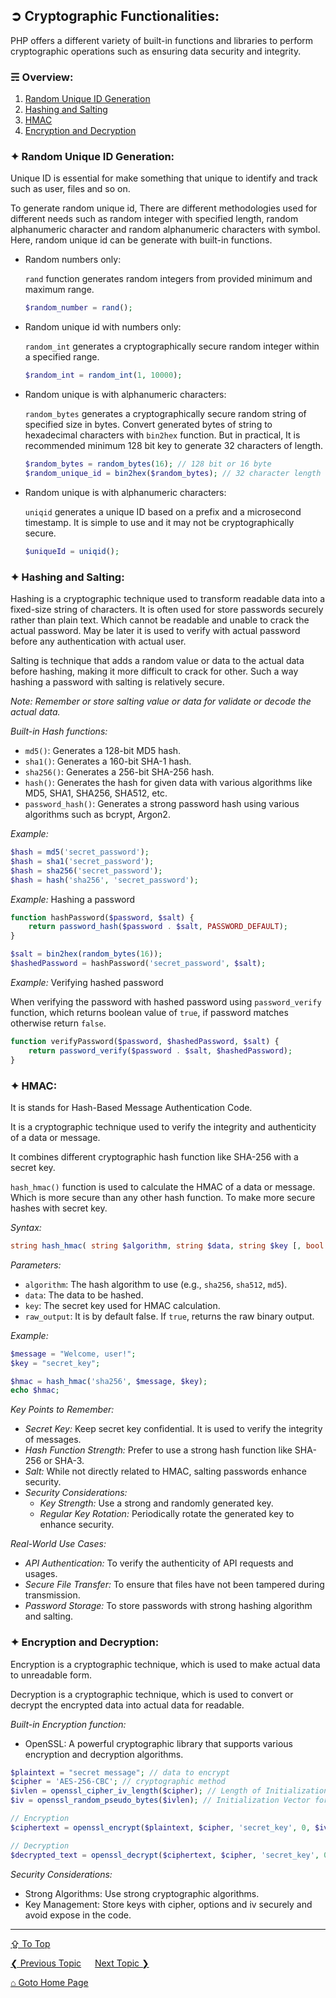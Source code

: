 ## &#10162; Cryptographic Functionalities:
PHP offers a different variety of built-in functions and libraries to perform cryptographic operations such as ensuring data security and integrity. 

### &#9780; Overview:
1. [Random Unique ID Generation](#-random-unique-id-generation)
2. [Hashing and Salting](#-hashing-and-salting)
3. [HMAC](#-hmac)
4. [Encryption and Decryption](#-encryption-and-decryption)

### &#10022; Random Unique ID Generation:
Unique ID is essential for make something that unique to identify and track such as user, files and so on.

To generate random unique id, There are different methodologies used for different needs such as random integer with specified length, random alphanumeric character and random alphanumeric characters with symbol. Here, random unique id can be generate with built-in functions.

- Random numbers only:
	
	`rand` function generates random integers from provided minimum and maximum range.
	```php
	$random_number = rand();
	```

- Random unique id with numbers only:
	
	`random_int` generates a cryptographically secure random integer within a specified range.
	```php
	$random_int = random_int(1, 10000);
	```

- Random unique is with alphanumeric characters:
	
	`random_bytes` generates a cryptographically secure random string of specified size in bytes. Convert generated bytes of string to hexadecimal characters with `bin2hex` function. But in practical, It is recommended minimum 128 bit key to generate 32 characters of length.
	```php
	$random_bytes = random_bytes(16); // 128 bit or 16 byte
	$random_unique_id = bin2hex($random_bytes); // 32 character length of unique id
	```

- Random unique is with alphanumeric characters:
	
	`uniqid` generates a unique ID based on a prefix and a microsecond timestamp.
	It is simple to use and it may not be cryptographically secure.
	```php
	$uniqueId = uniqid();
	```
	
### &#10022; Hashing and Salting:
Hashing is a cryptographic technique used to transform readable data into a fixed-size string of characters. It is often used for store passwords securely rather than plain text. Which cannot be readable and unable to crack the actual password. May be later it is used to verify with actual password before any authentication with actual user.

Salting is technique that adds a random value or data to the actual data before hashing, making it more difficult to crack for other. Such a way hashing a password with salting is relatively secure.

*Note: Remember or store salting value or data for validate or decode the actual data.*

*Built-in Hash functions:*
- `md5()`: Generates a 128-bit MD5 hash.
- `sha1()`: Generates a 160-bit SHA-1 hash.
- `sha256()`: Generates a 256-bit SHA-256 hash.
- `hash()`: Generates the hash for given data with various algorithms like MD5, SHA1, SHA256, SHA512, etc.
- `password_hash()`: Generates a strong password hash using various algorithms such as bcrypt, Argon2.

*Example:*
```php
$hash = md5('secret_password');
$hash = sha1('secret_password');
$hash = sha256('secret_password');
$hash = hash('sha256', 'secret_password');
```

*Example:* Hashing a password
```php
function hashPassword($password, $salt) {
    return password_hash($password . $salt, PASSWORD_DEFAULT);
}

$salt = bin2hex(random_bytes(16));
$hashedPassword = hashPassword('secret_password', $salt);
```

*Example:* Verifying hashed password

When verifying the password with hashed password using `password_verify` function, which returns boolean value of `true`, if password matches otherwise return `false`.

```php
function verifyPassword($password, $hashedPassword, $salt) {
    return password_verify($password . $salt, $hashedPassword);
}
```

### &#10022; HMAC:
It is stands for Hash-Based Message Authentication Code.

It is a cryptographic technique used to verify the integrity and authenticity of a data or message. 

It combines different cryptographic hash function like SHA-256 with a secret key.

`hash_hmac()` function is used to calculate the HMAC of a data or message. Which is more secure than any other hash function. To make more secure hashes with secret key.

*Syntax:*
```php
string hash_hmac( string $algorithm, string $data, string $key [, bool $raw_output = false ] )
```
*Parameters:*
- `algorithm`: The hash algorithm to use (e.g., `sha256`, `sha512`, `md5`).
- `data`: The data to be hashed.
- `key`: The secret key used for HMAC calculation.
- `raw_output`: It is by default false. If `true`, returns the raw binary output.

*Example:*
```php
$message = "Welcome, user!";
$key = "secret_key";

$hmac = hash_hmac('sha256', $message, $key);
echo $hmac;
```

*Key Points to Remember:*
- *Secret Key:* Keep secret key confidential. It is used to verify the integrity of messages.
- *Hash Function Strength:* Prefer to use a strong hash function like SHA-256 or SHA-3.
- *Salt:* While not directly related to HMAC, salting passwords enhance security.
- *Security Considerations:*
    - *Key Strength:* Use a strong and randomly generated key.    
    - *Regular Key Rotation:* Periodically rotate the generated key to enhance security.

*Real-World Use Cases:*
- *API Authentication:* To verify the authenticity of API requests and usages.
- *Secure File Transfer:* To ensure that files have not been tampered during transmission.
- *Password Storage:* To store passwords with strong hashing algorithm and salting.

### &#10022; Encryption and Decryption:
Encryption is a cryptographic technique, which is used to make actual data to unreadable form.

Decryption is a cryptographic technique, which is used to convert or decrypt the encrypted data into actual data for readable.

*Built-in Encryption function:*
- OpenSSL: A powerful cryptographic library that supports various encryption and decryption algorithms.

```php
$plaintext = "secret message"; // data to encrypt
$cipher = 'AES-256-CBC'; // cryptographic method
$ivlen = openssl_cipher_iv_length($cipher); // Length of Initialization Vector
$iv = openssl_random_pseudo_bytes($ivlen); // Initialization Vector for secure encryption

// Encryption
$ciphertext = openssl_encrypt($plaintext, $cipher, 'secret_key', 0, $iv);

// Decryption
$decrypted_text = openssl_decrypt($ciphertext, $cipher, 'secret_key', 0, $iv);
```

*Security Considerations:*
- Strong Algorithms: Use strong cryptographic algorithms.
- Key Management: Store keys with cipher, options and iv securely and avoid expose in the code.

---
[&#8682; To Top](#-cryptographic-functionalities)

[&#10094; Previous Topic](./regular-expressions.md) &emsp; [Next Topic &#10095;](./xml-and-json.md)

[&#8962; Goto Home Page](../README.md)